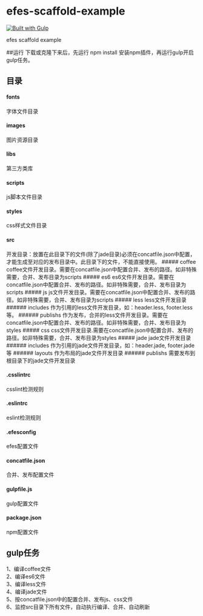 # efes-scaffold-example
[![Built with Gulp](http://img.shields.io/badge/built%20with-gulp.js-red.svg)](http://gulpjs.com/)

efes scaffold example

##运行
下载或克隆下来后，先运行 npm install 安装npm插件，再运行gulp开启gulp任务。

## 目录

#### fonts
字体文件目录
#### images
图片资源目录
#### libs
第三方类库
#### scripts
js脚本文件目录
#### styles
css样式文件目录
#### src
开发目录：放置在此目录下的文件(除了jade目录)必须在concatfile.json中配置，才能生成至对应的发布目录中。此目录下的文件，不能直接使用。
    ##### coffee
    coffee文件开发目录。需要在concatfile.json中配置合并、发布的路径。如非特殊需要，合并、发布目录为scripts
    ##### es6
    es6文件开发目录。需要在concatfile.json中配置合并、发布的路径。如非特殊需要，合并、发布目录为scripts
    ##### js
    js文件开发目录。需要在concatfile.json中配置合并、发布的路径。如非特殊需要，合并、发布目录为scripts
    ##### less
    less文件开发目录
        ###### includes
        作为引用的less文件开发目录，如：header.less, footer.less等。
        ###### publishs
        作为发布，合并的less文件开发目录。需要在concatfile.json中配置合并、发布的路径。如非特殊需要，合并、发布目录为styles
    ##### css
    css文件开发目录.需要在concatfile.json中配置合并、发布的路径。如非特殊需要，合并、发布目录为styles
    ##### jade
    jade文件开发目录
        ###### includes
        作为引用的jade文件开发目录，如：header.jade, footer.jade等
        ###### layouts
        作为布局的jade文件开发目录
        ###### publishs
    需要发布到根目录下的jade文件开发目录

#### .csslintrc
csslint检测规则
#### .eslintrc
eslint检测规则
#### .efesconfig
efes配置文件
#### concatfile.json
合并、发布配置文件
#### gulpfile.js
gulp配置文件
#### package.json
npm配置文件

## gulp任务
1、编译coffee文件<br/>
2、编译es6文件<br/>
3、编译less文件<br/>
4、编译jade文件<br/>
5、按concatfile.json中的配置合并、发布js、css文件<br/>
6、监控src目录下所有文件，自动执行编译、合并、自动刷新


